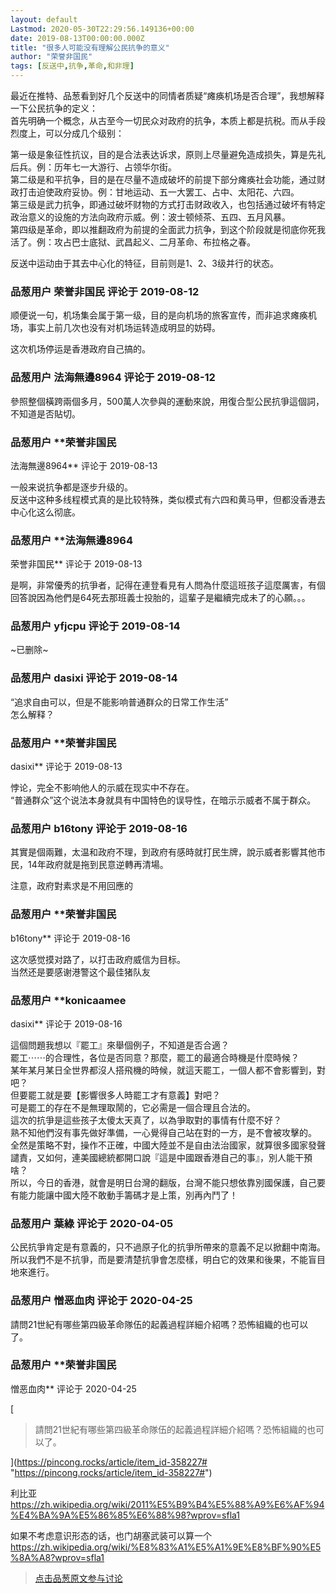 ```yaml
---
layout: default
Lastmod: 2020-05-30T22:29:56.149136+00:00
date: 2019-08-13T00:00:00.000Z
title: "很多人可能没有理解公民抗争的意义"
author: "荣誉非国民"
tags: [反送中,抗争,革命,和非理]
---
```


最近在推特、品葱看到好几个反送中的同情者质疑“瘫痪机场是否合理”，我想解释一下公民抗争的定义：  
首先明确一个概念，从古至今一切民众对政府的抗争，本质上都是抗税。而从手段烈度上，可以分成几个级别：  
  
第一级是象征性抗议，目的是合法表达诉求，原则上尽量避免造成损失，算是先礼后兵。例：历年七一大游行、占领华尔街。  
第二级是和平抗争，目的是在尽量不造成破坏的前提下部分瘫痪社会功能，通过财政打击迫使政府妥协。例：甘地运动、五一大罢工、占中、太阳花、六四。  
第三级是武力抗争，即通过破坏财物的方式打击财政收入，也包括通过破坏有特定政治意义的设施的方法向政府示威。例：波士顿倾茶、五四、五月风暴。  
第四级是革命，即以推翻政府为前提的全面武力抗争，到这个阶段就是彻底你死我活了。例：攻占巴士底狱、武昌起义、二月革命、布拉格之春。  
  
反送中运动由于其去中心化的特征，目前则是1、2、3级并行的状态。

            
### 品葱用户 **荣誉非国民** 评论于 2019-08-12
        
顺便说一句，机场集会属于第一级，目的是向机场的旅客宣传，而非追求瘫痪机场，事实上前几次也没有对机场运转造成明显的妨碍。  
  
这次机场停运是香港政府自己搞的。
        


            
### 品葱用户 **法海無邊8964** 评论于 2019-08-12
        
參照整個橫跨兩個多月，500萬人次參與的運動來說，用復合型公民抗爭這個詞，不知道是否貼切。
        


            
### 品葱用户 **荣誉非国民 
法海無邊8964** 评论于 2019-08-13
        
一般来说抗争都是逐步升级的。  
反送中这种多线程模式真的是比较特殊，类似模式有六四和黄马甲，但都没香港去中心化这么彻底。
        


            
### 品葱用户 **法海無邊8964 
荣誉非国民** 评论于 2019-08-13
        
是啊，非常優秀的抗爭者，記得在連登看見有人問為什麼這班孩子這麼厲害，有個回答說因為他們是64死去那班義士投胎的，這輩子是繼續完成未了的心願。。。
        


            
### 品葱用户 **yfjcpu** 评论于 2019-08-14
        
~已删除~
        


            
### 品葱用户 **dasixi** 评论于 2019-08-14
        
“追求自由可以，但是不能影响普通群众的日常工作生活”  
怎么解释？
        


            
### 品葱用户 **荣誉非国民 
dasixi** 评论于 2019-08-13
        
悖论，完全不影响他人的示威在现实中不存在。  
“普通群众”这个说法本身就具有中国特色的误导性，在暗示示威者不属于群众。
        


            
### 品葱用户 **b16tony** 评论于 2019-08-16
        
其實是個兩難，太温和政府不理，到政府有感時就打民生牌，說示威者影響其他市民，14年政府就是拖到民意逆轉再清場。  
  
注意，政府對素求是不用回應的
        


            
### 品葱用户 **荣誉非国民 
b16tony** 评论于 2019-08-16
        
这次感觉摸对路了，以打击政府威信为目标。  
当然还是要感谢港警这个最佳猪队友
        


            
### 品葱用户 **konicaamee 
dasixi** 评论于 2019-08-16
        
這個問題我想以『罷工』來舉個例子，不知道是否合適？  
罷工⋯⋯的合理性，各位是否同意？那麼，罷工的最適合時機是什麼時候？  
某年某月某日全世界都沒人搭飛機的時候，就這天罷工，一個人都不會影響到，對吧？  
但要罷工就是要【影響很多人時罷工才有意義】對吧？  
可是罷工的存在不是無理取鬧的，它必需是一個合理且合法的。  
這次的抗爭是這些孩子太傻太天真了，以為爭取對的事情有什麼不好？  
熟不知他們沒有事先做好準備，一心覺得自己站在對的一方，是不會被攻擊的。  
全然是策略不對，操作不正確，中國大陸並不是自由法治國家，就算很多國家發聲譴責，又如何，連美國總統都開口說『這是中國跟香港自己的事』，別人能干預啥？  
所以，今日的香港，就會是明日台灣的翻版，台灣不能只想依靠別國保護，自己要有能力能讓中國大陸不敢動手籌碼才是上策，別再內鬥了！
        


            
### 品葱用户 **葉綠** 评论于 2020-04-05
        
公民抗爭肯定是有意義的，只不過原子化的抗爭所帶來的意義不足以掀翻中南海。所以我們不是不抗爭，而是要清楚抗爭會怎麼樣，明白它的效果和後果，不能盲目地來進行。
        


            
### 品葱用户 **憎恶血肉** 评论于 2020-04-25
        
請問21世紀有哪些第四級革命隊伍的起義過程詳細介紹嗎？恐怖組織的也可以了。
        


            
### 品葱用户 **荣誉非国民 
憎恶血肉** 评论于 2020-04-25
        
[

> 請問21世紀有哪些第四級革命隊伍的起義過程詳細介紹嗎？恐怖組織的也可以了。

](https://pincong.rocks/article/item_id-358227# "https://pincong.rocks/article/item_id-358227#")  
  
利比亚  
https://zh.wikipedia.org/wiki/2011%E5%B9%B4%E5%88%A9%E6%AF%94%E4%BA%9A%E5%86%85%E6%88%98?wprov=sfla1  
  
如果不考虑意识形态的话，也门胡塞武装可以算一个  
https://zh.wikipedia.org/wiki/%E8%83%A1%E5%A1%9E%E8%BF%90%E5%8A%A8?wprov=sfla1
        






> [点击品葱原文参与讨论](https://pincong.rocks/article/3116)

